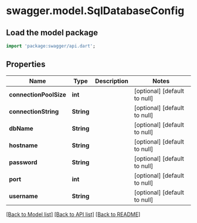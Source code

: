 # swagger.model.SqlDatabaseConfig

## Load the model package
```dart
import 'package:swagger/api.dart';
```

## Properties
Name | Type | Description | Notes
------------ | ------------- | ------------- | -------------
**connectionPoolSize** | **int** |  | [optional] [default to null]
**connectionString** | **String** |  | [optional] [default to null]
**dbName** | **String** |  | [optional] [default to null]
**hostname** | **String** |  | [optional] [default to null]
**password** | **String** |  | [optional] [default to null]
**port** | **int** |  | [optional] [default to null]
**username** | **String** |  | [optional] [default to null]

[[Back to Model list]](../README.md#documentation-for-models) [[Back to API list]](../README.md#documentation-for-api-endpoints) [[Back to README]](../README.md)


